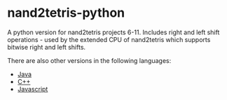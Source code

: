 # nand2tetris-python
A python version for nand2tetris projects 6-11.
Includes right and left shift operations - used by the extended CPU of nand2tetris which supports bitwise right and left shifts.

There are also other versions in the following languages:
* [Java](https://github.com/AllenWrong/nand2tetris)
* [C++](https://github.com/FusionBolt/The-Elements-of-Computer-Systems-Project)
* [Javascript](https://github.com/woai3c/nand2tetris)

